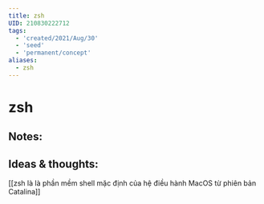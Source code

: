 ```yaml
---
title: zsh
UID: 210830222712
tags:
  - 'created/2021/Aug/30'
  - 'seed'
  - 'permanent/concept'
aliases:
  - zsh
---
```

# zsh

## Notes:


## Ideas & thoughts:
[[zsh là là phần mềm shell mặc định của hệ điều hành MacOS từ phiên bản Catalina]]
